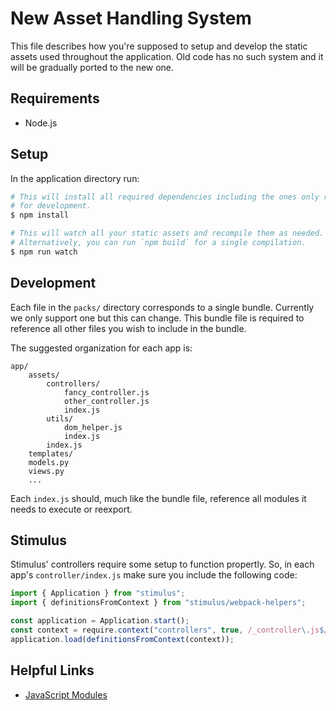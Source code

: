 # New Asset Handling System

This file describes how you're supposed to setup and develop the static assets
used throughout the application. Old code has no such system and it will be
gradually ported to the new one.

## Requirements

 * Node.js

## Setup

In the application directory run:

``` bash
# This will install all required dependencies including the ones only required
# for development.
$ npm install

# This will watch all your static assets and recompile them as needed.
# Alternatively, you can run `npm build` for a single compilation.
$ npm run watch
```

## Development

Each file in the `packs/` directory corresponds to a single bundle. Currently we
only support one but this can change. This bundle file is required to reference
all other files you wish to include in the bundle.

The suggested organization for each app is:

```
app/
    assets/
        controllers/
            fancy_controller.js
            other_controller.js
            index.js
        utils/
            dom_helper.js
            index.js
        index.js
    templates/
    models.py
    views.py
    ...
```

Each `index.js` should, much like the bundle file, reference all modules it
needs to execute or reexport.

## Stimulus

Stimulus' controllers require some setup to function propertly. So, in each
app's `controller/index.js` make sure you include the following code:

``` javascript
import { Application } from "stimulus";
import { definitionsFromContext } from "stimulus/webpack-helpers";

const application = Application.start();
const context = require.context("controllers", true, /_controller\.js$/);
application.load(definitionsFromContext(context));
```

## Helpful Links

 * [JavaScript Modules](http://exploringjs.com/es6/ch_modules.html)
